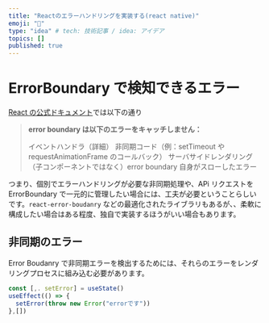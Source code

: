 ```yaml
---
title: "Reactのエラーハンドリングを実装する(react native)"
emoji: "🕌"
type: "idea" # tech: 技術記事 / idea: アイデア
topics: []
published: true
---
```


# ErrorBoundary で検知できるエラー

[React の公式ドキュメント](https://ja.legacy.reactjs.org/docs/error-boundaries.html)では以下の通り

> **error boundary は以下のエラーをキャッチしません：**
>
> イベントハンドラ（詳細）
> 非同期コード（例：setTimeout や requestAnimationFrame のコールバック）
> サーバサイドレンダリング
> （子コンポーネントではなく）error boundary 自身がスローしたエラー

つまり、個別でエラーハンドリングが必要な非同期処理や、APi リクエストを ErrorBoundary で一元的に管理したい場合には、工夫が必要ということらしいです。`react-error-boudanry` などの最適化されたライブラリもあるが、、柔軟に構成したい場合はある程度、独自で実装するほうがいい場合もあります。

## 非同期のエラー

Error Boudanry で非同期エラーを検出するためには、それらのエラーをレンダリングプロセスに組み込む必要があります。

```typescript
const [,. setError] = useState()
useEffect(() => {
  setError(throw new Error("errorです"))
},[])
```
